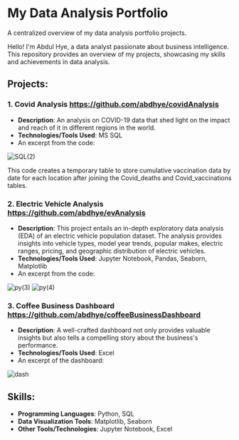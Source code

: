 # My Data Analysis Portfolio
A centralized overview of my data analysis portfolio projects.

Hello! I'm Abdul Hye, a data analyst passionate about business intelligence. This repository provides an overview of my projects, showcasing my skills and achievements in data analysis.

## Projects:

### 1. Covid Analysis https://github.com/abdhye/covidAnalysis
- **Description**: An analysis on COVID-19 data that shed light on the impact and reach of it in different regions in the world.
- **Technologies/Tools Used**: MS SQL
- An excerpt from the code:

![SQL(2)](https://github.com/abdhye/dataAnalysisPortfolio/assets/56081405/cfc2c9fc-a0f7-42b8-b5e0-664523ff4e01)

This code creates a temporary table to store cumulative vaccination data by date for each location after joining the Covid_deaths and Covid_vaccinations tables.


### 2. Electric Vehicle Analysis https://github.com/abdhye/evAnalysis
- **Description**: This project entails an in-depth exploratory data analysis (EDA) of an electric vehicle population dataset. The analysis provides insights into vehicle types, model year trends, popular makes, electric ranges, pricing, and geographic distribution of electric vehicles.
- **Technologies/Tools Used**: Jupyter Notebook, Pandas, Seaborn, Matplotlib
- An excerpt from the code:
  
![py(3)](https://github.com/abdhye/dataAnalysisPortfolio/assets/56081405/92788fcd-07d4-483e-8f4a-8ed2f35d845d)
![py(4)](https://github.com/abdhye/dataAnalysisPortfolio/assets/56081405/f5e21404-b208-48ee-a111-467c4aaa15e8)


### 3. Coffee Business Dashboard https://github.com/abdhye/coffeeBusinessDashboard
- **Description**: A well-crafted dashboard not only provides valuable insights but also tells a compelling story about the business's performance.
- **Technologies/Tools Used**: Excel
- An excerpt of the dashboard:
  
![dash](https://github.com/abdhye/dataAnalysisPortfolio/assets/56081405/af493664-970a-43fd-b5a9-dab888b8dcda)


## Skills:
- **Programming Languages**: Python, SQL
- **Data Visualization Tools**: Matplotlib, Seaborn
- **Other Tools/Technologies**: Jupyter Notebook, Excel


